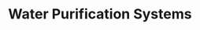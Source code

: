 ---
layout: product
title:  Water Purification Systems
description: 
products:
    - title: RO water plants
      image: /images/products/RO_plant.jpg
      description: "Water purification systems are used to remove excess salts and unwanted sediments. We use a biosand lining and high quality Rexine candles. The capacity varies from 5 to over 500 LPH, as our systems are fully customized to your exact needs" 

    - title: Water softeners
      image: /images/slider/water-softener-system.jpg
      description: "Our Water softeners are extensively used to remove harmful Fluoride content present in water." 

      
    - title: RO Water Filter
      image: /images/slider/RO_water_filters.jpg
      description: "We offer premium grade RO water purification systems that are designed using the best resources and technology." 

      
permalink: /water-purification-systems/
---